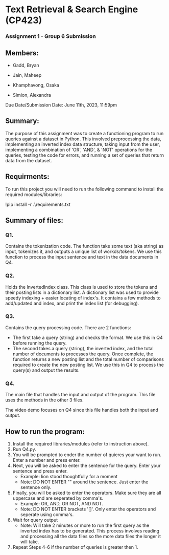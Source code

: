 # Text Retrieval & Search Engine (CP423)

### Assignment 1 - Group 6 Submission

## Members:
- Gadd, Bryan

- Jain, Maheep

- Khamphavong, Osaka

- Simion, Alexandra

Due Date/Submission Date: June 11th, 2023, 11:59pm

## Summary:
The purpose of this assignment was to create a functioning program to run queries against a dataset in Python. This involved preprocessing the data, implementing an inverted index data structure, taking input from the user, implementing a combination of 'OR', 'AND', & 'NOT' operations for the queries, testing the code for errors, and running a set of queries that return data from the dataset. 

## Requirments:
To run this project you will need to run the following command to install the required modules/libraries:

!pip install -r .\requirements.txt  

## Summary of files:
### Q1.
Contains the tokenization code. The function take some text (aka string) as input, tokenizes it, and outputs a unique list of workds/tokens. We use this function to process the input sentence and text in the data documents in Q4.

### Q2.
Holds the InvertedIndex class. This class is used to store the tokens and their posting lists in a dictionary list. A dictionary list was used to provide speedy indexing + easier locating of index's. It contains a few methods to add/updated and index, and print the index list (for debugging).

### Q3.
Contains the query processing code. There are 2 functions:
- The first take a query (string) and checks the format. We use this in Q4 before running the query.
- The second takes a query (string), the inverted index, and the total number of documents to processes the query. Once complete, the function returns a new posting list and the total number of comparisons required to create the new posting list. We use this in Q4 to process the query(s) and output the results.

### Q4.
The main file that handles the input and output of the program. This file uses the methods in the other 3 files.

The video demo focuses on Q4 since this file handles both the input and output.

## How to run the program:
1. Install the required libraries/modules (refer to instruction above).
2. Run Q4.py.
3. You will be prompted to ender the number of quieres your want to run. Enter a number and press enter.
4. Next, you will be asked to enter the sentence for the query. Enter your sentence and press enter.
    - Example: lion stood thoughtfully for a moment
    - Note: DO NOT ENTER "" around the sentence. Just enter the sentence only.
5. Finally, you will be asked to enter the operators. Make sure they are all uppercase and are seperated by comma's.
    - Example: OR, AND, OR NOT, AND NOT. 
    - Note: DO NOT ENTER brackets '[]'. Only enter the operators and seperate using comma's.
6. Wait for query output 
    - Note: Will take 2 minutes or more to run the first query as the inverted index has to be generated. This process involves reading and processing all the data files so the more data files the longer it will take.
7. Repeat Steps 4-6 if the number of queries is greater then 1.